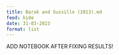 ```yaml
---
title: Barak and Sussillo (2013).md
feed: hide
date: 31-03-2023
format: list
---
```



ADD NOTEBOOK AFTER FIXING RESULTS!